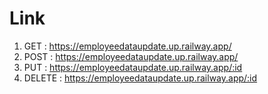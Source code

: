# Link

1) GET : https://employeedataupdate.up.railway.app/
2) POST : https://employeedataupdate.up.railway.app/
3) PUT : https://employeedataupdate.up.railway.app/:id
4) DELETE : https://employeedataupdate.up.railway.app/:id

